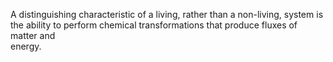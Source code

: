 A distinguishing characteristic of a living, rather than a non-living, system is  
the ability to perform chemical transformations that produce fluxes of matter and  
energy.